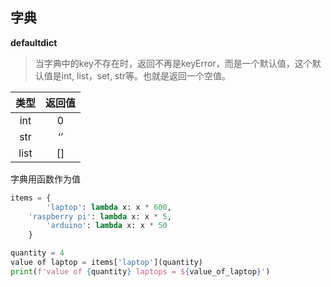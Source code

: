

## 字典

**defaultdict**

> 当字典中的key不存在时，返回不再是keyError，而是一个默认值，这个默认值是int, list，set, str等。也就是返回一个空值。

| 类型 | 返回值 |
| :--: | :----: |
| int  |   0    |
| str  |   ‘’   |
| list |   []   |



字典用函数作为值

```python
items = {
		'laptop': lambda x: x * 600, 
  	'raspberry pi': lambda x: x * 5,
		'arduino': lambda x: x * 50
	}

quantity = 4
value of laptop = items['laptop'](quantity)
print(f'value of {quantity} laptops = ${value_of_laptop}')
```





